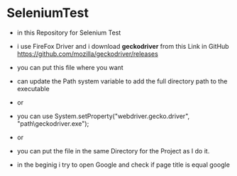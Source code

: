 # SeleniumTest

* in this Repository for Selenium Test 
* i use FireFox Driver and i download **geckodriver** from this Link in GitHub https://github.com/mozilla/geckodriver/releases 
* you can put this file where you want  
* can update the Path system variable to add the full directory path to the executable
* or
* you can use  System.setProperty("webdriver.gecko.driver", "path\\geckodriver.exe");
* or
* you can put the file in the same Directory for the Project as I do it.

* in the beginig i try to open Google and check if page title is equal google 

